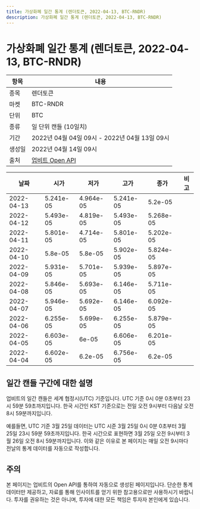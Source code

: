```yaml
---
title: 가상화폐 일간 통계 (렌더토큰, 2022-04-13, BTC-RNDR)
description: 가상화폐 일간 통계 (렌더토큰, 2022-04-13, BTC-RNDR)
---
```



가상화폐 일간 통계 (렌더토큰, 2022-04-13, BTC-RNDR)
===

|항목|내용|
|--|--|
|종목|렌더토큰|
|마켓|BTC-RNDR|
|단위|BTC|
|종류|일 단위 캔들 (10일치)|
|기간|2022년 04월 04일 09시 - 2022년 04월 13일 09시|
|생성일|2022년 04월 14일 09시|
|출처|[업비트 Open API](https://docs.upbit.com)|


|날짜|시가|저가|고가|종가|비고|
|--|--|--|--|--|--|
|2022-04-13|5.241e-05|4.964e-05|5.241e-05|5.2e-05|    |
|2022-04-12|5.493e-05|4.819e-05|5.493e-05|5.268e-05|    |
|2022-04-11|5.801e-05|4.714e-05|5.801e-05|5.202e-05|    |
|2022-04-10|5.8e-05|5.8e-05|5.902e-05|5.824e-05|    |
|2022-04-09|5.931e-05|5.701e-05|5.939e-05|5.897e-05|    |
|2022-04-08|5.846e-05|5.693e-05|6.146e-05|5.711e-05|    |
|2022-04-07|5.946e-05|5.692e-05|6.146e-05|6.092e-05|    |
|2022-04-06|6.255e-05|5.699e-05|6.255e-05|5.879e-05|    |
|2022-04-05|6.603e-05|6e-05|6.606e-05|6.201e-05|    |
|2022-04-04|6.602e-05|6.2e-05|6.756e-05|6.2e-05|    |


일간 캔들 구간에 대한 설명
---


업비트의 일간 캔들은 세계 협정시(UTC) 기준입니다. 
UTC 기준 0시 0분 0초부터 23시 59분 59초까지입니다. 
한국 시간인 KST 기준으로는 전일 오전 9시부터 다음날 오전 8시 59분까지입니다. 


예를들면, UTC 기준 3월 25일 데이터는 UTC 시준 3월 25일 0시 0분 0초부터 3월 25일 23시 59분 59초까지입니다. 
한국 시간으로 표현하면 3월 25일 오전 9시부터 3월 26일 오전 8시 59분까지입니다. 
이와 같은 이유로 본 페이지는 매일 오전 9시마다 전날의 통계 데이터를 자동으로 작성합니다. 


주의
---


본 페이지는 업비트의 Open API를 통하여 자동으로 생성된 페이지입니다. 
단순한 통계 데이터만 제공하고, 자료를 통해 인사이트를 얻기 위한 참고용으로만 사용하시기 바랍니다. 
투자를 권유하는 것은 아니며, 투자에 대한 모든 책임은 투자자 본인에게 있습니다. 
